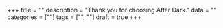 +++
title = ""
description = "Thank you for choosing After Dark."
data = ""
categories = [""]
tags = ["", ""]
draft = true
+++

